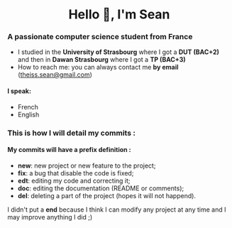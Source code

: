 <h1 align="center">Hello 👋, I'm Sean</h1>
<h3>A passionate computer science student from France</h3>

- I studied in the **University of Strasbourg** where I got a **DUT (BAC+2)** and then in **Dawan Strasbourg** where I got a **TP (BAC+3)**
- How to reach me: you can always contact me **by email** (theiss.sean@gmail.com)

<h4> I speak:</h4>

- French
- English

<h3>This is how I will detail my commits :</h3>

<h4>My commits will have a prefix definition :</h4>

- **new**: new project or new feature to the project;
- **fix**: a bug that disable the code is fixed;
- **edt**: editing my code and correcting it;
- **doc**: editing the documentation (README or comments);
- **del**: deleting a part of the project (hopes it will not happend).

I didn't put a **end** because I think I can modify any project at any time and I may improve anything I did ;)
